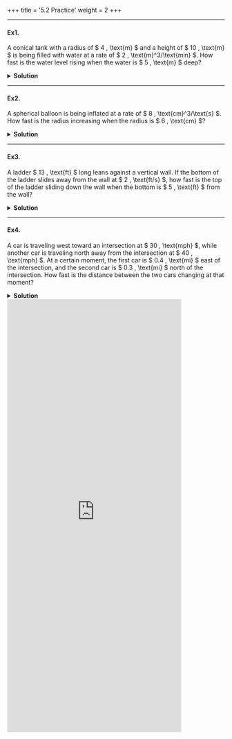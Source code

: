 +++
title = '5.2 Practice'
weight = 2
+++

---

#### Ex1.
A conical tank with a radius of $ 4 \, \text{m} $ and a height of $ 10 \, \text{m} $ is being filled with water at a rate of $ 2 \, \text{m}^3/\text{min} $. How fast is the water level rising when the water is $ 5 \, \text{m} $ deep?

<details>
  <summary>
    <strong id="solution-title">Solution</strong>
  </summary>

1. Relate the variables using similar triangles:
   The radius $ r $ and height $ h $ of the water are proportional:
   $$
   \frac{r}{h} = \frac{4}{10} = \frac{2}{5}.
   $$
   Thus:
   $$
   r = \frac{2}{5}h.
   $$

2. Write the volume formula for a cone:
   $$
   V = \frac{1}{3} \pi r^2 h.
   $$
   Substitute $ r = \frac{2}{5}h $:
   $$
   V = \frac{1}{3} \pi \left(\frac{2}{5}h\right)^2 h = \frac{1}{3} \pi \cdot \frac{4}{25} h^3 = \frac{4}{75} \pi h^3.
   $$

3. Differentiate with respect to time:
   $$
   \frac{dV}{dt} = \frac{4}{75} \pi \cdot 3h^2 \frac{dh}{dt}.
   $$
   Simplify:
   $$
   \frac{dV}{dt} = \frac{4}{25} \pi h^2 \frac{dh}{dt}.
   $$

4. Solve for $ \frac{dh}{dt} $:
   $$
   \frac{dh}{dt} = \frac{\frac{dV}{dt}}{\frac{4}{25} \pi h^2}.
   $$

5. Substitute known values ($ \frac{dV}{dt} = 2 $, $ h = 5 $):
   $$
   \frac{dh}{dt} = \frac{2}{\frac{4}{25} \pi (5)^2} = \frac{2}{\frac{4}{25} \pi (25)} = \frac{2}{4 \pi} = \frac{1}{2 \pi} \, \text{m/min}.
   $$

Thus, the water level is rising at a rate of:
$$
\boxed{\frac{1}{2 \pi} \, \text{m/min} \, \text{(or approximately } 0.159 \, \text{m/min)}}.
$$

</details>

---

#### Ex2.
A spherical balloon is being inflated at a rate of $ 8 \, \text{cm}^3/\text{s} $. How fast is the radius increasing when the radius is $ 6 \, \text{cm} $?

<details>
  <summary>
    <strong id="solution-title">Solution</strong>
  </summary>

1. Write the volume formula for a sphere:
   $$
   V = \frac{4}{3} \pi r^3.
   $$

2. Differentiate with respect to time:
   $$
   \frac{dV}{dt} = 4 \pi r^2 \frac{dr}{dt}.
   $$

3. Solve for $ \frac{dr}{dt} $:
   $$
   \frac{dr}{dt} = \frac{\frac{dV}{dt}}{4 \pi r^2}.
   $$

4. Substitute known values ($ \frac{dV}{dt} = 8 $, $ r = 6 $):
   $$
   \frac{dr}{dt} = \frac{8}{4 \pi (6)^2} = \frac{8}{4 \pi (36)} = \frac{8}{144 \pi} = \frac{1}{18 \pi} \, \text{cm/s}.
   $$

Thus, the radius is increasing at a rate of:
$$
\boxed{\frac{1}{18 \pi} \, \text{cm/s} \, \text{(or approximately } 0.0177 \, \text{cm/s)}}.
$$

</details>

---

#### Ex3.
A ladder $ 13 \, \text{ft} $ long leans against a vertical wall. If the bottom of the ladder slides away from the wall at $ 2 \, \text{ft/s} $, how fast is the top of the ladder sliding down the wall when the bottom is $ 5 \, \text{ft} $ from the wall?

<details>
  <summary>
    <strong id="solution-title">Solution</strong>
  </summary>

1. Relate the variables using the Pythagorean theorem:
   $$
   x^2 + y^2 = 13^2.
   $$

2. Differentiate with respect to time:
   $$
   2x \frac{dx}{dt} + 2y \frac{dy}{dt} = 0.
   $$
   Simplify:
   $$
   x \frac{dx}{dt} + y \frac{dy}{dt} = 0.
   $$

3. Solve for $ \frac{dy}{dt} $:
   $$
   \frac{dy}{dt} = -\frac{x}{y} \frac{dx}{dt}.
   $$

4. Find $ y $ when $ x = 5 $:
   $$
   x^2 + y^2 = 169 \quad \Rightarrow \quad 5^2 + y^2 = 169 \quad \Rightarrow \quad y^2 = 144 \quad \Rightarrow \quad y = 12.
   $$

5. Substitute known values ($ x = 5 $, $ y = 12 $, $ \frac{dx}{dt} = 2 $):
   $$
   \frac{dy}{dt} = -\frac{5}{12}(2) = -\frac{10}{12} = -\frac{5}{6} \, \text{ft/s}.
   $$

Thus, the top of the ladder is sliding down the wall at a rate of:
$$
\boxed{-\frac{5}{6} \, \text{ft/s}}.
$$

</details>

---

#### Ex4.
A car is traveling west toward an intersection at $ 30 \, \text{mph} $, while another car is traveling north away from the intersection at $ 40 \, \text{mph} $. At a certain moment, the first car is $ 0.4 \, \text{mi} $ east of the intersection, and the second car is $ 0.3 \, \text{mi} $ north of the intersection. How fast is the distance between the two cars changing at that moment?

<details>
  <summary>
    <strong id="solution-title">Solution</strong>
  </summary>

1. Let $ x $ be the distance of the first car from the intersection, $ y $ be the distance of the second car from the intersection, and $ z $ be the distance between the two cars. By the Pythagorean theorem:
   $$
   z^2 = x^2 + y^2.
   $$

2. Differentiate with respect to time:
   $$
   2z \frac{dz}{dt} = 2x \frac{dx}{dt} + 2y \frac{dy}{dt}.
   $$
   Simplify:
   $$
   z \frac{dz}{dt} = x \frac{dx}{dt} + y \frac{dy}{dt}.
   $$

3. Find $ z $ when $ x = 0.4 $ and $ y = 0.3 $:
   $$
   z = \sqrt{x^2 + y^2} = \sqrt{(0.4)^2 + (0.3)^2} = \sqrt{0.16 + 0.09} = \sqrt{0.25} = 0.5 \, \text{mi}.
   $$

4. Substitute known values ($ x = 0.4 $, $ y = 0.3 $, $ z = 0.5 $, $ \frac{dx}{dt} = -30 $, $ \frac{dy}{dt} = 40 $):
   $$
   0.5 \frac{dz}{dt} = (0.4)(-30) + (0.3)(40).
   $$
   Simplify:
   $$
   0.5 \frac{dz}{dt} = -12 + 12 = 0.
   $$

5. Solve for $ \frac{dz}{dt} $:
   $$
   \frac{dz}{dt} = \frac{0}{0.5} = 0 \, \text{mph}.
   $$

Thus, the distance between the two cars is not changing at this moment:
$$
\boxed{0 \, \text{mph}}.
$$

</details>


<iframe src="https://script.google.com/macros/s/AKfycbydsx0H6Fl-1xexIcXc0BjuEE007lfP3-upntG7g3F5UDqgWhxei3QCxS2lLwJ3TvtF/exec" width="80%" height="1000px" frameborder="0" marginheight="0" marginwidth="0">Loading...</iframe>

